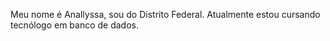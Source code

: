
Meu nome é Anallyssa, sou do Distrito Federal. Atualmente estou cursando tecnólogo em banco de dados.

